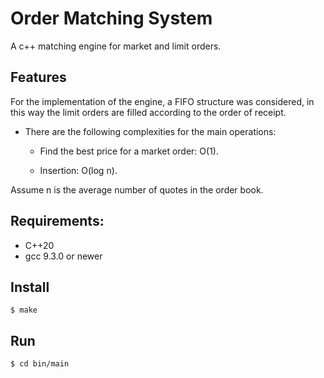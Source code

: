 # Order Matching System
A c++ matching engine for market and limit orders.

## Features
For the implementation of the engine, a FIFO structure was considered, in this way the limit orders are filled according to the order of receipt.

* There are the following complexities for the main operations:

  * Find the best price for a market order: O(1).

  * Insertion: O(log n).

Assume n is the average number of quotes in the order book.

## **Requirements:**
* C++20
* gcc 9.3.0 or newer

## Install
`$ make`

## Run
`$ cd bin/main`
